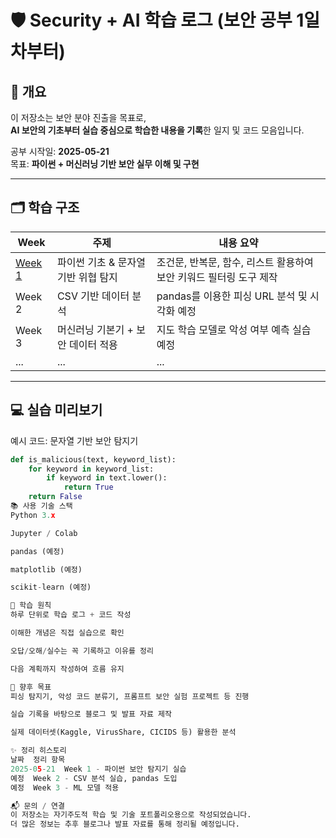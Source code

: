 # 🛡️ Security + AI 학습 로그 (보안 공부 1일차부터)

## 📌 개요

이 저장소는 보안 분야 진출을 목표로,  
**AI 보안의 기초부터 실습 중심으로 학습한 내용을 기록**한 일지 및 코드 모음입니다.

공부 시작일: **2025-05-21**  
목표: **파이썬 + 머신러닝 기반 보안 실무 이해 및 구현**

---

## 🗂️ 학습 구조

| Week | 주제 | 내용 요약 |
|------|------|-----------|
| [Week 1](./week1/study_log_2025-05-21.md) | 파이썬 기초 & 문자열 기반 위협 탐지 | 조건문, 반복문, 함수, 리스트 활용하여 보안 키워드 필터링 도구 제작 |
| Week 2 | CSV 기반 데이터 분석 | pandas를 이용한 피싱 URL 분석 및 시각화 예정 |
| Week 3 | 머신러닝 기본기 + 보안 데이터 적용 | 지도 학습 모델로 악성 여부 예측 실습 예정 |
| ... | ... | ... |

---

## 💻 실습 미리보기

예시 코드: 문자열 기반 보안 탐지기
```python
def is_malicious(text, keyword_list):
    for keyword in keyword_list:
        if keyword in text.lower():
            return True
    return False
📚 사용 기술 스택
Python 3.x

Jupyter / Colab

pandas (예정)

matplotlib (예정)

scikit-learn (예정)

🧠 학습 원칙
하루 단위로 학습 로그 + 코드 작성

이해한 개념은 직접 실습으로 확인

오답/오해/실수는 꼭 기록하고 이유를 정리

다음 계획까지 작성하여 흐름 유지

📌 향후 목표
피싱 탐지기, 악성 코드 분류기, 프롬프트 보안 실험 프로젝트 등 진행

실습 기록을 바탕으로 블로그 및 발표 자료 제작

실제 데이터셋(Kaggle, VirusShare, CICIDS 등) 활용한 분석

✨ 정리 히스토리
날짜	정리 항목
2025-05-21	Week 1 - 파이썬 보안 탐지기 실습
예정	Week 2 - CSV 분석 실습, pandas 도입
예정	Week 3 - ML 모델 적용

📬 문의 / 연결
이 저장소는 자기주도적 학습 및 기술 포트폴리오용으로 작성되었습니다.
더 많은 정보는 추후 블로그나 발표 자료를 통해 정리될 예정입니다.
